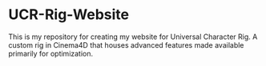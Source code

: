 # UCR-Rig-Website

This is my repository for creating my website for Universal Character Rig. A custom rig in Cinema4D that houses advanced features made available primarily for optimization.

